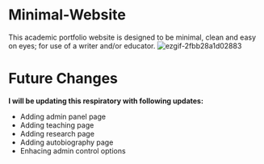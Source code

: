 # Minimal-Website
This academic portfolio website is designed to be minimal, clean and easy on eyes; for use of a writer and/or educator.
![ezgif-2fbb28a1d02883](https://github.com/user-attachments/assets/14990d46-a5e7-465f-a864-b47c80bbd98b)

# Future Changes
**I will be updating this respiratory with following updates:**
* Adding admin panel page
* Adding teaching page
* Adding research page
* Adding autobiography page
* Enhacing admin control options
